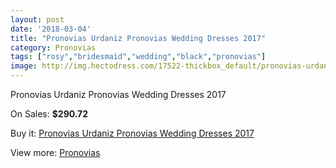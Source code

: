 ```yaml
---
layout: post
date: '2018-03-04'
title: "Pronovias Urdaniz Pronovias Wedding Dresses 2017"
category: Pronovias
tags: ["rosy","bridesmaid","wedding","black","pronovias"]
image: http://img.hectodress.com/17522-thickbox_default/pronovias-urdaniz-pronovias-wedding-dresses-2013.jpg
---
```

Pronovias Urdaniz Pronovias Wedding Dresses 2017

On Sales: **$290.72**
<a href="https://www.hectodress.com/pronovias/8217-pronovias-urdaniz-pronovias-wedding-dresses-2013.html"><amp-img layout="responsive" width="600" height="600" src="//img.hectodress.com/17522-thickbox_default/pronovias-urdaniz-pronovias-wedding-dresses-2013.jpg" alt="Pronovias Urdaniz Pronovias Wedding Dresses 2017 0" /></a>
<a href="https://www.hectodress.com/pronovias/8217-pronovias-urdaniz-pronovias-wedding-dresses-2013.html"><amp-img layout="responsive" width="600" height="600" src="//img.hectodress.com/17525-thickbox_default/pronovias-urdaniz-pronovias-wedding-dresses-2013.jpg" alt="Pronovias Urdaniz Pronovias Wedding Dresses 2017 1" /></a>
<a href="https://www.hectodress.com/pronovias/8217-pronovias-urdaniz-pronovias-wedding-dresses-2013.html"><amp-img layout="responsive" width="600" height="600" src="//img.hectodress.com/17524-thickbox_default/pronovias-urdaniz-pronovias-wedding-dresses-2013.jpg" alt="Pronovias Urdaniz Pronovias Wedding Dresses 2017 2" /></a>
<a href="https://www.hectodress.com/pronovias/8217-pronovias-urdaniz-pronovias-wedding-dresses-2013.html"><amp-img layout="responsive" width="600" height="600" src="//img.hectodress.com/17523-thickbox_default/pronovias-urdaniz-pronovias-wedding-dresses-2013.jpg" alt="Pronovias Urdaniz Pronovias Wedding Dresses 2017 3" /></a>

Buy it: [Pronovias Urdaniz Pronovias Wedding Dresses 2017](https://www.hectodress.com/pronovias/8217-pronovias-urdaniz-pronovias-wedding-dresses-2013.html "Pronovias Urdaniz Pronovias Wedding Dresses 2017")

View more: [Pronovias](https://www.hectodress.com/139-pronovias "Pronovias")